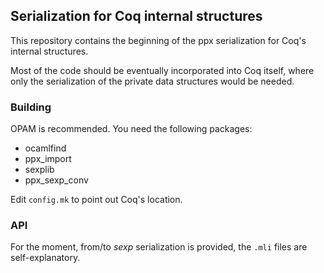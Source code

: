 ## Serialization for Coq internal structures

This repository contains the beginning of the ppx serialization for
Coq's internal structures.

Most of the code should be eventually incorporated into Coq itself, where only the serialization of the private data structures would be needed.

### Building

OPAM is recommended. You need the following packages:

- ocamlfind
- ppx_import
- sexplib
- ppx_sexp_conv

Edit `config.mk` to point out Coq's location.

### API

For the moment, from/to _sexp_ serialization is provided, the `.mli`
files are self-explanatory.

